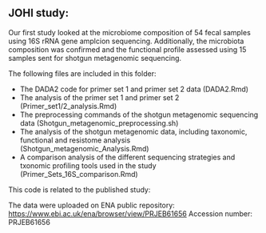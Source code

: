 ## JOHI study:
Our first study looked at the microbiome composition of 54 fecal samples using 16S rRNA gene amplcion sequencing. Additionally, the microbiota composition was confirmed and the functional profile assessed using 15 samples sent for shotgun metagenomic sequencing.

The following files are included in this folder:
- The DADA2 code for primer set 1 and primer set 2 data (DADA2.Rmd)
- The analysis of the primer set 1 and primer set 2 (Primer_set1/2_analysis.Rmd)
- The preprocessing commands of the shotgun metagenomic sequencing data (Shotgun_metagenomic_preprocessing.sh)
- The analysis of the shotgun metagenomic data, including taxonomic, functional and resistome analysis (Shotgun_metagenomic_Analysis.Rmd)
- A comparison analysis of the different sequencing strategies and txonomic profiling tools used in the study (Primer_Sets_16S_comparison.Rmd)

This code is related to the published study: 

The data were uploaded on ENA public repository: https://www.ebi.ac.uk/ena/browser/view/PRJEB61656
Accession number: PRJEB61656
